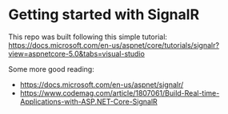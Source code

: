 # Getting started with SignalR

This repo was built following this simple tutorial:<br>
https://docs.microsoft.com/en-us/aspnet/core/tutorials/signalr?view=aspnetcore-5.0&tabs=visual-studio

Some more good reading:
- https://docs.microsoft.com/en-us/aspnet/signalr/
- https://www.codemag.com/article/1807061/Build-Real-time-Applications-with-ASP.NET-Core-SignalR
